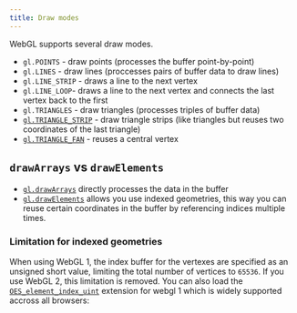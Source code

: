 ```yaml
---
title: Draw modes
---
```

WebGL supports several draw modes.

- `gl.POINTS` - draw points (processes the buffer point-by-point)
- `gl.LINES` - draw lines (proccesses pairs of buffer data to draw lines)
- `gl.LINE_STRIP` - draws a line to the next vertex
- `gl.LINE_LOOP`- draws a line to the next vertex and connects the last vertex back to the first
- `gl.TRIANGLES` - draw triangles (processes triples of buffer data)
- [`gl.TRIANGLE_STRIP`](https://en.wikipedia.org/wiki/Triangle_strip) - draw triangle strips (like triangles but reuses two coordinates of the last triangle)
- [`gl.TRIANGLE_FAN`](https://en.wikipedia.org/wiki/Triangle_fan) - reuses a central vertex

## `drawArrays` vs `drawElements`

- [`gl.drawArrays`](https://developer.mozilla.org/en-US/docs/Web/API/WebGLRenderingContext/drawArrays) directly processes the data in the buffer
- [`gl.drawElements`](https://developer.mozilla.org/en-US/docs/Web/API/WebGLRenderingContext/drawElements) allows you use indexed geometries, this way you can reuse certain coordinates in the buffer by referencing indices multiple times.

### Limitation for indexed geometries

When using WebGL 1, the index buffer for the vertexes are specified as an unsigned short value, limiting the total number of vertices to `65536`. If you use WebGL 2, this limitation is removed. You can also load the [`OES_element_index_uint`](https://developer.mozilla.org/en-US/docs/Web/API/OES_element_index_uint) extension for webgl 1 which is widely supported accross all browsers:
